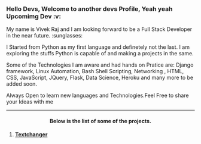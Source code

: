 
<h3> Hello Devs, Welcome to another devs Profile, Yeah yeah Upcomimg Dev 	:v:</h3>
  <p>My name is Vivek Raj and I am looking forward to be a Full Stack Developer in the near future. :sunglasses:</p>
  <p>I Started from Python as my first language and definetely not the last. I am exploring the stuffs Python is capable of and making a projects in the same.</p>
  Some of the Technologies I am aware and had hands on Pratice are: Django framework, Linux Automation, Bash Shell Scripting, Networking , HTML, CSS, JavaScript, JQuery, Flask, Data Science, Heroku and many more to be added soon.
    <p>Always Open to learn new languages and Technologies.Feel Free to share your Ideas with me</p>
    
***
<h4 style ="text-align:center;">Below is the list of some of the projects.</h4>
<ol>
  <li><a href="https://textchangervive.herokuapp.com/" target="_blank"><b>Textchanger</b></a></li> 
 
</ol>
    

